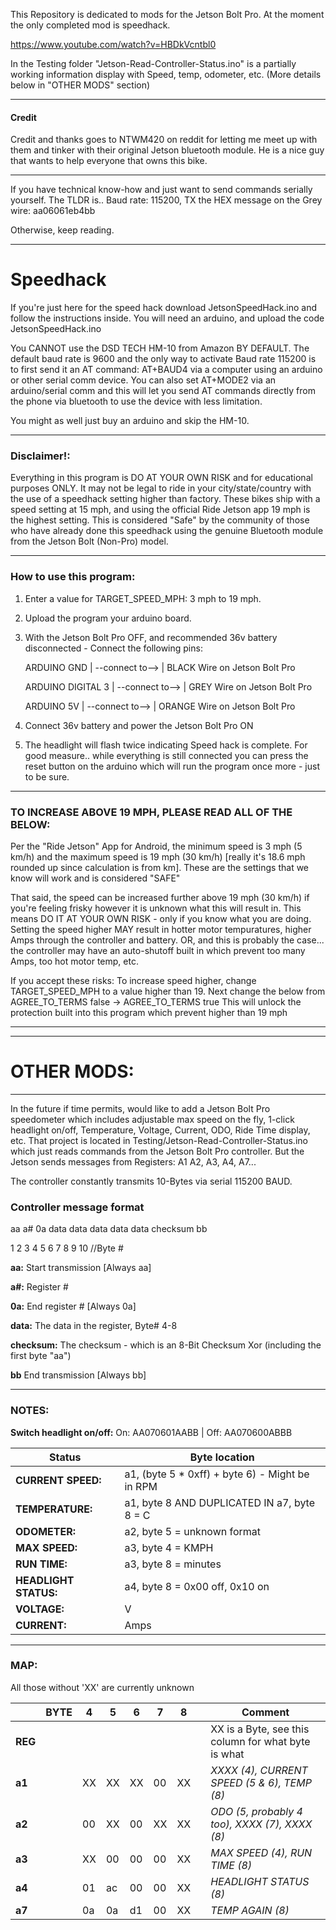 This Repository is dedicated to mods for the Jetson Bolt Pro. At the moment the only completed mod is speedhack.

https://www.youtube.com/watch?v=HBDkVcntbl0

In the Testing folder "Jetson-Read-Controller-Status.ino" is a partially working information display with Speed, temp, odometer, etc. (More details below in "OTHER MODS" section)

**************

#### Credit

Credit and thanks goes to NTWM420 on reddit for letting me meet up with them and tinker with their original Jetson bluetooth module.
He is a nice guy that wants to help everyone that owns this bike.

**************

If you have technical know-how and just want to send commands serially yourself. The TLDR is..
Baud rate: 115200, TX the HEX message on the Grey wire: aa06061eb4bb

Otherwise, keep reading.

**************

# Speedhack

If you're just here for the speed hack download JetsonSpeedHack.ino and follow the instructions inside.
You will need an arduino, and upload the code JetsonSpeedHack.ino

You CANNOT use the DSD TECH HM-10 from Amazon BY DEFAULT. The default baud rate is 9600 and the only way to activate Baud rate 115200 is to first send it an AT command: AT+BAUD4 via a computer using an arduino or other serial comm device. You can also set AT+MODE2 via an arduino/serial comm and this will let you send AT commands directly from the phone via bluetooth to use the device with less limitation.

You might as well just buy an arduino and skip the HM-10.

**************

### Disclaimer!:

Everything in this program is DO AT YOUR OWN RISK and for educational purposes ONLY.
It may not be legal to ride in your city/state/country with the use of a speedhack
setting higher than factory.
These bikes ship with a speed setting at 15 mph, and using the official Ride Jetson
app 19 mph is the highest setting. This is considered "Safe" by the community of those
who have already done this speedhack using the genuine Bluetooth module from the
Jetson Bolt (Non-Pro) model.

**************

### How to use this program:

1) Enter a value for TARGET_SPEED_MPH: 3 mph to 19 mph.
2) Upload the program your arduino board.
3) With the Jetson Bolt Pro OFF, and recommended 36v battery disconnected - Connect the following pins:

   ARDUINO GND       | --connect to--> | BLACK Wire on Jetson Bolt Pro
   
   ARDUINO DIGITAL 3 | --connect to--> | GREY Wire on Jetson Bolt Pro
   
   ARDUINO 5V        | --connect to--> | ORANGE Wire on Jetson Bolt Pro
   
4) Connect 36v battery and power the Jetson Bolt Pro ON
5) The headlight will flash twice indicating Speed hack is complete. For good measure.. while everything is still connected you can press the reset
   button on the arduino which will run the program once more - just to be sure.

**************

### TO INCREASE ABOVE 19 MPH, PLEASE READ ALL OF THE BELOW:

Per the "Ride Jetson" App for Android, the minimum speed is 3 mph (5 km/h) and the
maximum speed is 19 mph (30 km/h) [really it's 18.6 mph rounded up since calculation is from km].
These are the settings that we know will work and is considered "SAFE"

That said, the speed can be increased further above 19 mph (30 km/h) if you're feeling frisky however it is
unknown what this will result in. This means DO IT AT YOUR OWN RISK - only if you know what you are doing.
Setting the speed higher MAY result in hotter motor tempuratures, higher Amps through the controller
and battery. OR, and this is probably the case... the controller may have an auto-shutoff built in which
prevent too many Amps, too hot motor temp, etc.

If you accept these risks:
To increase speed higher, change TARGET_SPEED_MPH to a value higher than 19. Next change the below from
                         AGREE_TO_TERMS false -> AGREE_TO_TERMS true
This will unlock the protection built into this program which prevent higher than 19 mph

**************

**************

# OTHER MODS:

**************
In the future if time permits, would like to add a Jetson Bolt Pro speedometer which includes adjustable max speed on the fly, 1-click headlight on/off, Temperature, Voltage, Current, ODO, Ride Time display, etc. That project is located in Testing/Jetson-Read-Controller-Status.ino which just reads commands from the Jetson Bolt Pro controller. But the Jetson sends messages from Registers: A1 A2, A3, A4, A7...

The controller constantly transmits 10-Bytes via serial 115200 BAUD.

### Controller message format

aa a# 0a data data data data data checksum bb

1  2  3  4    5    6    7    8    9        10 //Byte #

**aa:** Start transmission [Always aa]

**a#:** Register #

**0a:** End register # [Always 0a]

**data:** The data in the register, Byte# 4-8

**checksum:** The checksum - which is an 8-Bit Checksum Xor (including the first byte "aa")

**bb** End transmission [Always bb]

**************

### NOTES:

**Switch headlight on/off:** On: AA070601AABB | Off: AA070600ABBB

| Status                |  Byte location                                  |
| --------------------- | ----------------------------------------------- |
| **CURRENT SPEED:**    | a1, (byte 5 * 0xff) + byte 6) - Might be in RPM |
| **TEMPERATURE:**      | a1, byte 8 AND DUPLICATED IN a7, byte 8 = C     |
| **ODOMETER:**         | a2, byte 5 = unknown format                     |
| **MAX SPEED:**        | a3, byte 4 = KMPH                               |
| **RUN TIME:**         | a3, byte 8 = minutes                            |
| **HEADLIGHT STATUS:** | a4, byte 8 = 0x00 off, 0x10 on                  |
| **VOLTAGE:**          | V                                               |
| **CURRENT:**          | Amps                                            |

**************
### MAP:

All those without 'XX' are currently unknown

|         | BYTE|  4  |  5  |  6  |  7  |  8  |     |    Comment                                            |
| ------- | --- | --- | --- | --- | --- | --- | --- | ----------------------------------------------------- |
| **REG** |     |     |     |     |     |     |     |   XX is a Byte, see this column for what byte is what |
| **a1**  |     |  XX |  XX |  XX |  00 |  XX |     |   *XXXX (4), CURRENT SPEED (5 & 6), TEMP (8)*         |
| **a2**  |     |  00 |  XX |  00 |  XX |  XX |     |   *ODO (5, probably 4 too), XXXX (7), XXXX (8)*       |
| **a3**  |     |  XX |  00 |  00 |  00 |  XX |     |   *MAX SPEED (4), RUN TIME (8)*                       |
| **a4**  |     |  01 |  ac |  00 |  00 |  XX |     |   *HEADLIGHT STATUS (8)*                              |
| **a7**  |     |  0a |  0a |  d1 |  00 |  XX |     |   *TEMP AGAIN (8)*                                    |

